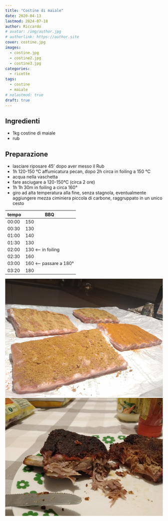 ```yaml
---
title: "Costine di maiale"
date: 2020-04-13
lastmod: 2024-07-18
author: Riccardo
# avatar: /img/author.jpg
# authorlink: https://author.site
cover: costine.jpg
images:
  - costine.jpg
  - costine2.jpg
  - costine3.jpg
categories:
  - ricette
tags:
  - costine
  - maiale
# nolastmod: true
draft: true
---
```


## Ingredienti
- 1kg costine di maiale
- rub

## Preparazione
- lasciare riposare 45' dopo aver messo il Rub
- 1h 120-150 °C affumicatura pecan, dopo 2h circa in foiling a 150 °C
- acqua nella vaschetta
- fare asciugare a 120-150°C (circa 2 ore)
- 1h 1h 30m in foiling a circa 160°
- giro ad alta temperatura alla fine, senza stagnola, eventualmente aggiungere mezza ciminiera piccola di carbone, raggruppato in un unico cesto


|tempo |BBQ
|-----|-----|
00:00 | 150
00:30 | 130
01:00 | 140
01:30 | 130
02:00 | 130 <-- in foiling
02:30 | 160
03:00 | 160 <-- passare a 180°
03:20 | 180

![Placeholder](costine-2.jpg)
![Placeholder](costine-3.jpg)
